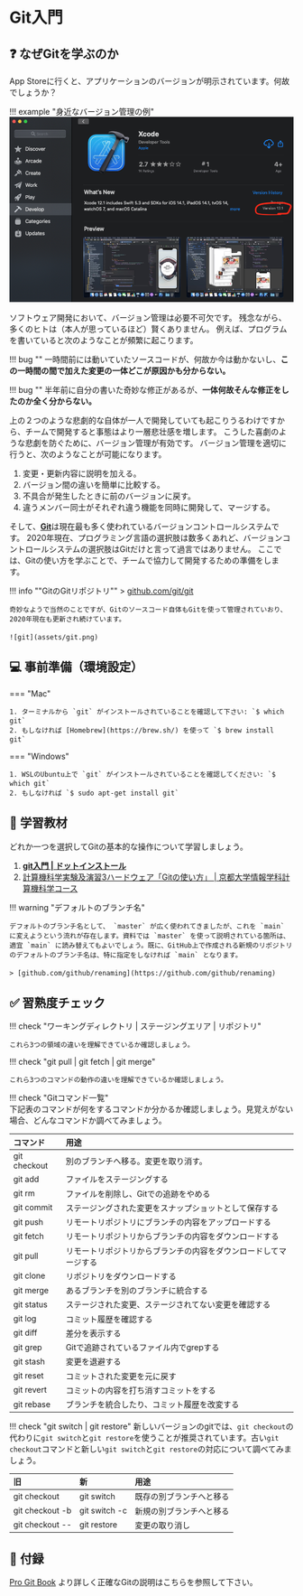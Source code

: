# Git入門

## :question: なぜGitを学ぶのか

App Storeに行くと、アプリケーションのバージョンが明示されています。何故でしょうか？

!!! example "身近なバージョン管理の例"
    ![version](assets/version.png)

ソフトウェア開発において、バージョン管理は必要不可欠です。
残念ながら、多くのヒトは（本人が思っているほど）賢くありません。
例えば、プログラムを書いていると次のようなことが頻繁に起こります。

!!! bug ""
    一時間前には動いていたソースコードが、何故か今は動かないし、**この一時間の間で加えた変更の一体どこが原因かも分からない。**

!!! bug ""
    半年前に自分の書いた奇妙な修正があるが、**一体何故そんな修正をしたのか全く分からない。**

上の２つのような悲劇的な自体が一人で開発していても起こりうるわけですから、チームで開発すると事態はより一層悲壮感を増します。
こうした喜劇のような悲劇を防ぐために、バージョン管理が有効です。
バージョン管理を適切に行うと、次のようなことが可能になります。

1. 変更・更新内容に説明を加える。
2. バージョン間の違いを簡単に比較する。　
3. 不具合が発生したときに前のバージョンに戻す。
4. 違うメンバー同士がそれぞれ違う機能を同時に開発して、マージする。

そして、[**Git**](https://ja.wikipedia.org/wiki/Git)は現在最も多く使われているバージョンコントロールシステムです。
2020年現在、プログラミング言語の選択肢は数多くあれど、バージョンコントロールシステムの選択肢はGitだけと言って過言ではありません。
ここでは、Gitの使い方を学ぶことで、チームで協力して開発するための準備をします。

!!! info ""GitのGitリポジトリ""
    > [github.com/git/git](https://github.com/git/git)

    奇妙なようで当然のことですが、Gitのソースコード自体もGitを使って管理されていおり、2020年現在も更新され続けています。

    ![git](assets/git.png)

## :computer: 事前準備（環境設定）

=== "Mac"

    1. ターミナルから `git` がインストールされていることを確認して下さい: `$ which git`
    2. もしなければ [Homebrew](https://brew.sh/) を使って `$ brew install git`

=== "Windows"

    1. WSLのUbuntu上で `git` がインストールされていることを確認してください: `$ which git`
    2. もしなければ `$ sudo apt-get install git`

## :orange_book: 学習教材
どれか一つを選択してGitの基本的な操作について学習しましょう。

1. [**git入門 | ドットインストール**](https://dotinstall.com/lessons/basic_git)
2. [計算機科学実験及演習3ハードウェア「Gitの使い方」 | 京都大学情報学科計算機科学コース](http://www.lab3.kuis.kyoto-u.ac.jp/~takase/le3a/2020HW3-git.pdf)

!!! warning "デフォルトのブランチ名"

    デフォルトのブランチ名として、 `master` が広く使われてきましたが、これを `main` に変えようという流れが存在します。資料では `master` を使って説明されている箇所は、適宜 `main` に読み替えてもよいでしょう。既に、GitHub上で作成される新規のリポジトリのデフォルトのブランチ名は、特に指定をしなければ `main` となります。

    > [github.com/github/renaming](https://github.com/github/renaming)

## :white_check_mark: 習熟度チェック

!!! check "ワーキングディレクトリ | ステージングエリア | リポジトリ"

    これら3つの領域の違いを理解できているか確認しましょう。

!!! check "git pull | git fetch | git merge"

    これら3つのコマンドの動作の違いを理解できているか確認しましょう。

!!! check "Gitコマンド一覧"        
    下記表のコマンドが何をするコマンドか分かるか確認しましょう。見覚えがない場合、どんなコマンドか調べてみましょう。

| コマンド | 用途 |
|:---|:---|
| git checkout | 別のブランチへ移る。変更を取り消す。 | 
| git add | ファイルをステージングする |
| git rm | ファイルを削除し、Gitでの追跡をやめる |
| git commit | ステージングされた変更をスナップショットとして保存する |
| git push | リモートリポジトリにブランチの内容をアップロードする |
| git fetch | リモートリポジトリからブランチの内容をダウンロードする |
| git pull | リモートリポジトリからブランチの内容をダウンロードしてマージする |
| git clone | リポジトリをダウンロードする |
| git merge | あるブランチを別のブランチに統合する |
| git status | ステージされた変更、ステージされてない変更を確認する |
| git log | コミット履歴を確認する |
| git diff | 差分を表示する |
| git grep | Gitで追跡されているファイル内でgrepする |
| git stash | 変更を退避する |
| git reset | コミットされた変更を元に戻す |
| git revert | コミットの内容を打ち消すコミットをする |
| git rebase | ブランチを統合したり、コミット履歴を改変する |


!!! check "git switch | git restore"
    新しいバージョンのgitでは、`git checkout`の代わりに`git switch`と`git restore`を使うことが推奨されています。古い`git checkout`コマンドと新しい`git switch`と`git restore`の対応について調べてみましょう。

| 旧 | 新 | 用途 |
|:---|:---|:---|
| git checkout | git switch | 既存の別ブランチへと移る |
| git checkout -b | git switch -c | 新規の別ブランチへと移る |
| git checkout -- | git restore | 変更の取り消し |

## :gift: 付録

[Pro Git Book](https://git-scm.com/book/ja/v2) より詳しく正確なGitの説明はこちらを参照して下さい。